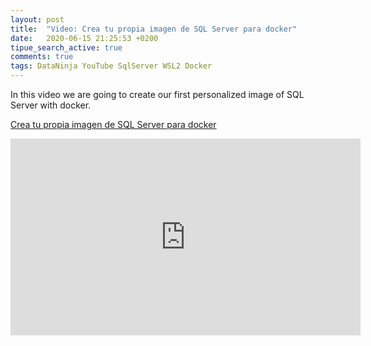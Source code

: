 ```yaml
---
layout: post
title:  "Video: Crea tu propia imagen de SQL Server para docker"
date:   2020-06-15 21:25:53 +0200
tipue_search_active: true
comments: true
tags: DataNinja YouTube SqlServer WSL2 Docker
---
```


In this video we are going to create our first personalized image of SQL Server with docker.

[Crea tu propia imagen de SQL Server para docker](https://youtu.be/9M6Ewpcfw9I)

<iframe width="560" height="315" src="https://www.youtube.com/embed/9M6Ewpcfw9I" frameborder="0" allow="accelerometer; autoplay; encrypted-media; gyroscope; picture-in-picture" allowfullscreen></iframe>

<script src="https://apis.google.com/js/platform.js"></script>
<div class="g-ytsubscribe" data-channelid="UCYboHnN6tvFfHqPWZWY82AQ" data-layout="default" data-count="default"></div>


